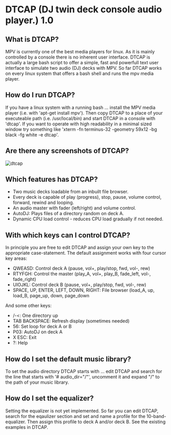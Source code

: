 # DTCAP (DJ twin deck console audio player.) 1.0

## What is DTCAP?
MPV is currently one of the best media players for linux. As it is mainly controlled by a console there is no inherent user interface.
DTCAP is actually a large bash script to offer a simple, fast and powerfull text user interface to simulate two audio (DJ) decks with MPV. So far DTCAP works on every linux system that offers a bash shell and runs the mpv media player.

## How do I run DTCAP?
If you have a linux system with a running bash ... install the MPV media player (i.e. with 'apt-get install mpv'). Then copy DTCAP to a place of your executeable path (i.e. /usr/local/bin) and start DTCAP in a console with 'dtcap'.
If you want to operate with high readability in a minimal sized window try something like 'xterm -fn terminus-32 -geometry 59x12 -bg black -fg white -e dtcap'.

## Are there any screenshots of DTCAP?

![dtcap](https://cloud.githubusercontent.com/assets/16148023/25332135/bc49337a-28e5-11e7-8fa4-fd3b4c96e1c0.jpg)

## Which features has DTCAP?
* Two music decks loadable from an inbuilt file browser.
* Every deck is capable of play (progress), stop, pause, volume control, forward, rewind and looping.
* An audio master with fader (left/right) and volume control.
* AutoDJ: Plays files of a directory random on deck A.
* Dynamic CPU load control - reduces CPU load gradually if not needed.

## With which keys can I control DTCAP?
In principle you are free to edit DTCAP and assign your own key to the appropriate case-statement. The default assignment works with four cursor key areas:
* QWEASD: Control deck A (pause, vol+, play/stop, fwd, vol-, rew)
* RTYFGH: Control the master (play_A, vol+, play_B, fade_left, vol-, fade_right)
* UIOJKL: Control deck B (pause, vol+, play/stop, fwd, vol-, rew)
* SPACE, UP, ENTER, LEFT, DOWN, RIGHT: File browser (load_A, up, load_B, page_up, down, page_down

And some other keys:
* /-<: One directory up
* TAB BACKSPACE: Refresh display (sometimes needed)
* 56: Set loop for deck A or B
* P03: AutoDJ on deck A
* X ESC: Exit
* ?: Help

## How do I set the default music library?
To set the audio directory DTCAP starts with ... edit DTCAP and search for the line that starts with '# audio_dir="/"', uncomment it and expand "/" to the path of your music library.

## How do I set the equalizer?
Setting the equalizer is not yet implemented. So far you can edit DTCAP, search for the eqaulizer section and set and name a profile for the 10-band-equalizer. Then assign this profile to deck A and/or deck B. See the existing examples in DTCAP.
